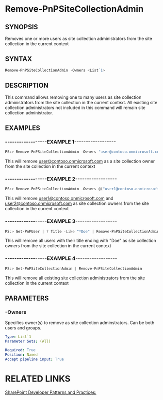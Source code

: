 # Remove-PnPSiteCollectionAdmin

## SYNOPSIS
Removes one or more users as site collection administrators from the site collection in the current context

## SYNTAX 

```powershell
Remove-PnPSiteCollectionAdmin -Owners <List`1>
```


## DESCRIPTION
This command allows removing one to many users as site collection administrators from the site collection in the current context. All existing site collection administrators not included in this command will remain site collection administrator.

## EXAMPLES

### ------------------EXAMPLE 1------------------
```powershell
PS:> Remove-PnPSiteCollectionAdmin -Owners "user@contoso.onmicrosoft.com"
```

This will remove user@contoso.onmicrosoft.com as a site collection owner from the site collection in the current context

### ------------------EXAMPLE 2------------------
```powershell
PS:> Remove-PnPSiteCollectionAdmin -Owners @("user1@contoso.onmicrosoft.com", "user2@contoso.onmicrosoft.com")
```

This will remove user1@contoso.onmicrosoft.com and user2@contoso.onmicrosoft.com as site collection owners from the site collection in the current context

### ------------------EXAMPLE 3------------------
```powershell
PS:> Get-PnPUser | ? Title -Like "*Doe" | Remove-PnPSiteCollectionAdmin
```

This will remove all users with their title ending with "Doe" as site collection owners from the site collection in the current context

### ------------------EXAMPLE 4------------------
```powershell
PS:> Get-PnPSiteCollectionAdmin | Remove-PnPSiteCollectionAdmin
```

This will remove all existing site collection administrators from the site collection in the current context

## PARAMETERS

### -Owners
Specifies owner(s) to remove as site collection adminstrators. Can be both users and groups.

```yaml
Type: List`1
Parameter Sets: (All)

Required: True
Position: Named
Accept pipeline input: True
```

# RELATED LINKS

[SharePoint Developer Patterns and Practices:](http://aka.ms/sppnp)